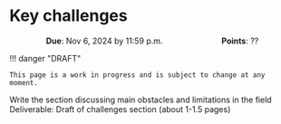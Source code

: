 # Key challenges

<p style="text-align: center;">
    <object hspace="50">
        <strong>Due</strong></a>: Nov 6, 2024 by 11:59 p.m.
    </object>
    <object hspace="50">
        <strong>Points</strong></a>: ??
    </object>
</p>

!!! danger "DRAFT"

    This page is a work in progress and is subject to change at any moment.

Write the section discussing main obstacles and limitations in the field
Deliverable: Draft of challenges section (about 1-1.5 pages)
